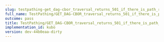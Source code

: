 ```yaml
---
slug: testpathing-get_dag-cbor_traversal_returns_501_if_there_is_path_remainder-body
full_name: TestPathing/GET_DAG-CBOR_traversal_returns_501_if_there_is_path_remainder/Body
outcome: pass
title: TestPathing/GET_DAG-CBOR_traversal_returns_501_if_there_is_path_remainder/Body
implementation_id: kubo
version: dev-44b0eaa-dirty
---
```


